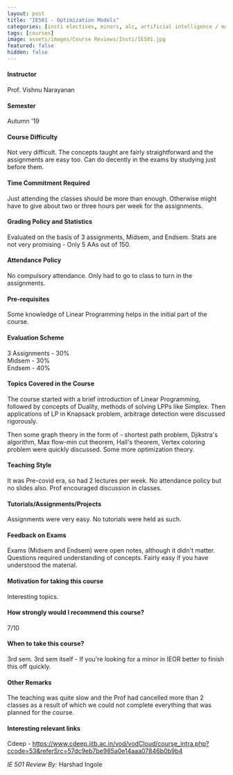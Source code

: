 ```yaml
---
layout: post
title: "IE501 - Optimization Models"
categories: [insti electives, minors, alc, artificial intelligence / machine learning, control systems, economics, finance and management, IE]
tags: [courses]
image: assets/images/Course Reviews/Insti/IE501.jpg
featured: false
hidden: false
---
```


#### Instructor
Prof. Vishnu Narayanan

#### Semester
Autumn '19

#### Course Difficulty
Not very difficult. The concepts taught are fairly straightforward and the assignments are  easy too. Can do decently in the exams by studying just before them. 

#### Time Commitment Required
Just attending the classes should be more than enough. Otherwise might have to give about two or three hours per week for the assignments.

#### Grading Policy and Statistics
Evaluated on the basis of 3 assignments, Midsem, and Endsem. Stats are not very promising - Only 5 AAs out of 150. 

#### Attendance Policy
No compulsory attendance. Only had to go to class to turn in the assignments.

#### Pre-requisites
Some knowledge of Linear Programming helps in the initial part of the course.

#### Evaluation Scheme
3 Assignments - 30%  
Midsem - 30%  
Endsem - 40%

#### Topics Covered in the Course
The course started with a brief introduction of Linear Programming, followed by concepts of Duality, methods of solving LPPs like Simplex. Then applications of LP in Knapsack problem,  arbitrage detection were discussed rigorously.   
  
Then some graph theory in the form of - shortest path problem, Djikstra's algorithm, Max flow-min cut theorem, Hall's theorem, Vertex coloring problem were quickly discussed. Some more optimization theory.

#### Teaching Style
It was Pre-covid era, so had 2 lectures per week. No attendance policy but no slides also. Prof encouraged discussion in classes. 

#### Tutorials/Assignments/Projects
Assignments were very easy. No tutorials were held as such. 

#### Feedback on Exams
Exams (Midsem and Endsem) were open notes, although it didn't matter. Questions required understanding of concepts. Fairly easy if you have understood the material.

#### Motivation for taking this course
Interesting topics.

#### How strongly would I recommend this course?
7/10

#### When to take this course?
3rd sem. 3rd sem itself - If you're looking for a minor in IEOR better to finish this off quickly.

#### Other Remarks
The teaching was quite slow and the Prof had cancelled more than 2 classes as a result of which we could not complete everything that was planned for the course.

#### Interesting relevant links
Cdeep - https://www.cdeep.iitb.ac.in/vod/vodCloud/course_intra.php?ccode=53&referSrc=57dc9eb7be985a0e14aaa07846b0b9b4

*IE 501 Review By:* Harshad Ingole